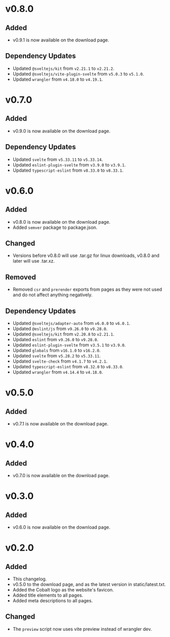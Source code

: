 # v0.8.0

## Added

- v0.9.1 is now available on the download page.

## Dependency Updates

- Updated `@sveltejs/kit` from `v2.21.1` to `v2.21.2`.
- Updated `@sveltejs/vite-plugin-svelte` from `v5.0.3` to `v5.1.0`.
- Updated `wrangler` from `v4.18.0` to `v4.19.1`.

# v0.7.0

## Added

- v0.9.0 is now available on the download page.

## Dependency Updates

- Updated `svelte` from `v5.33.11` to `v5.33.14`.
- Updated `eslint-plugin-svelte` from `v3.9.0` to `v3.9.1`.
- Updated `typescript-eslint` from `v8.33.0` to `v8.33.1`.

# v0.6.0

## Added

- v0.8.0 is now available on the download page.
- Added `semver` package to package.json.

## Changed

- Versions before v0.8.0 will use .tar.gz for linux downloads, v0.8.0 and later will use .tar.xz.

## Removed

- Removed `csr` and `prerender` exports from pages as they were not used and do not affect anything negatively.

## Dependency Updates

- Updated `@sveltejs/adapter-auto` from `v6.0.0` to `v6.0.1`.
- Updated `@eslint/js` from `v9.26.0` to `v9.28.0`.
- Updated `@sveltejs/kit` from `v2.20.8` to `v2.21.1`.
- Updated `eslint` from `v9.26.0` to `v9.28.0`.
- Updated `eslint-plugin-svelte` from `v3.5.1` to `v3.9.0`.
- Updated `globals` from `v16.1.0` to `v16.2.0`.
- Updated `svelte` from `v5.28.2` to `v5.33.11`.
- Updated `svelte-check` from `v4.1.7` to `v4.2.1`.
- Updated `typescript-eslint` from `v8.32.0` to `v8.33.0`.
- Updated `wrangler` from `v4.14.4` to `v4.18.0`.

# v0.5.0

## Added

- v0.7.1 is now available on the download page.

# v0.4.0

## Added

- v0.7.0 is now available on the download page.

# v0.3.0

## Added

- v0.6.0 is now available on the download page.

# v0.2.0

## Added

- This changelog.
- v0.5.0 to the download page, and as the latest version in static/latest.txt.
- Added the Cobalt logo as the website's favicon.
- Added title elements to all pages.
- Added meta descriptions to all pages.

## Changed

- The `preview` script now uses vite preview instead of wrangler dev.
